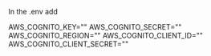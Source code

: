 In the .env add

AWS_COGNITO_KEY=""
AWS_COGNITO_SECRET=""
AWS_COGNITO_REGION=""
AWS_COGNITO_CLIENT_ID=""
AWS_COGNITO_CLIENT_SECRET=""
